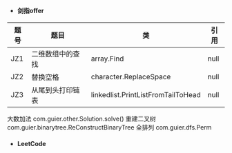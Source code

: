 - #### 剑指offer

|题号|题目|类|引用|
|----|----|---|---|
|JZ1|二维数组中的查找|array.Find|null|
|JZ2|替换空格|character.ReplaceSpace|null|
|JZ3|从尾到头打印链表|linkedlist.PrintListFromTailToHead|null|

大数加法 com.guier.other.Solution.solve()
重建二叉树 com.guier.binarytree.ReConstructBinaryTree
全排列 com.guier.dfs.Perm
- #### LeetCode